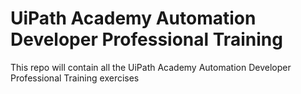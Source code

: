 # UiPath Academy Automation Developer Professional Training
This repo will contain all the UiPath Academy Automation Developer Professional Training exercises
